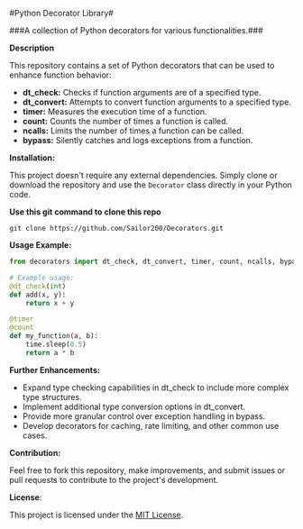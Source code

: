 #Python Decorator Library#

###A collection of Python decorators for various functionalities.###

**Description**

This repository contains a set of Python decorators that can be used to enhance function behavior:

- **dt_check:** Checks if function arguments are of a specified type.
- **dt_convert:** Attempts to convert function arguments to a specified type.
- **timer:** Measures the execution time of a function.
- **count:** Counts the number of times a function is called.
- **ncalls:** Limits the number of times a function can be called.
- **bypass:** Silently catches and logs exceptions from a function.


**Installation:**

This project doesn't require any external dependencies. Simply clone or download the repository and use the `Decorator` class directly in your Python code.

**Use this git command to clone this repo**
```
git clone https://github.com/Sailor200/Decorators.git
```

**Usage Example:**

```python
from decorators import dt_check, dt_convert, timer, count, ncalls, bypass

# Example usage:
@dt_check(int)
def add(x, y):
    return x + y

@timer
@count
def my_function(a, b):
    time.sleep(0.5)
    return a * b

```

**Further Enhancements:**

- Expand type checking capabilities in dt_check to include more complex type structures.
- Implement additional type conversion options in dt_convert.
- Provide more granular control over exception handling in bypass.
- Develop decorators for caching, rate limiting, and other common use cases.

**Contribution:**

Feel free to fork this repository, make improvements, and submit issues or pull requests to contribute to the project's development.

**License**:

This project is licensed under the [MIT License](https://opensource.org/license/MIT).
